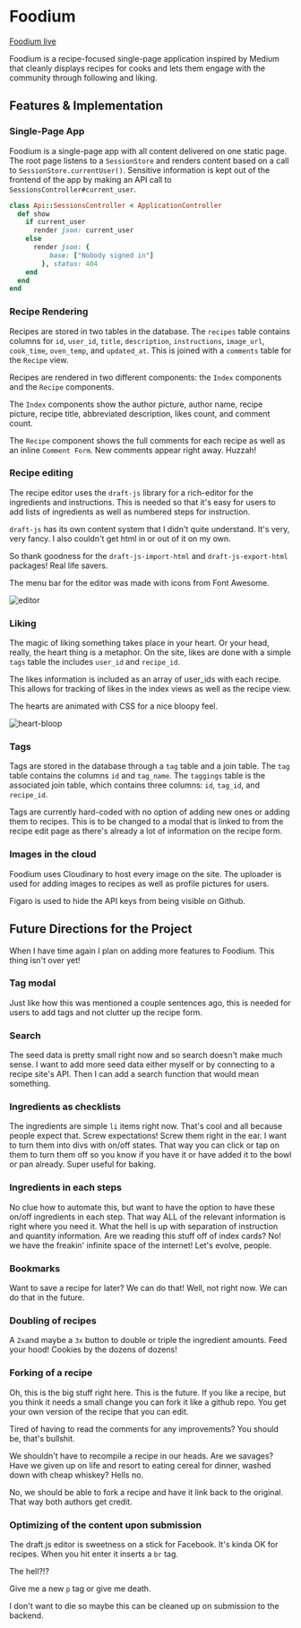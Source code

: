 # Foodium

[Foodium live][heroku]

[heroku]: http://foodium.space/

Foodium is a recipe-focused single-page application inspired by Medium that cleanly displays recipes for cooks and lets them engage with the community through following and liking.

## Features & Implementation


### Single-Page App

Foodium is a single-page app with all content  delivered on one static page.  The root page listens to a `SessionStore` and renders content based on a call to `SessionStore.currentUser()`.  Sensitive information is kept out of the frontend of the app by making an API call to `SessionsController#current_user`.

```ruby
class Api::SessionsController < ApplicationController
  def show
    if current_user
      render json: current_user
    else
      render json: {
          base: ["Nobody signed in"]
        }, status: 404
    end
  end
end
  ```

### Recipe Rendering

  Recipes are stored in two tables in the database. The `recipes` table contains columns for `id`, `user_id`, `title`, `description`, `instructions`, `image_url`, `cook_time`, `oven_temp`, and `updated_at`. This is joined with a `comments` table for the `Recipe` view.

  Recipes are rendered in two different components: the `Index` components and the `Recipe` components.

  The `Index` components show the author picture, author name, recipe picture, recipe title, abbreviated description, likes count, and comment count.

The `Recipe` component shows the full comments for each recipe as well as an inline `Comment Form`. New comments appear right away. Huzzah!

### Recipe editing

The recipe editor uses the `draft-js` library for a rich-editor for the ingredients and instructions. This is needed so that it's easy for users to add lists of ingredients as well as numbered steps for instruction.

`draft-js` has its own content system that I didn't quite understand. It's very, very fancy. I also couldn't get html in or out of it on my own.

So thank goodness for the `draft-js-import-html` and `draft-js-export-html` packages! Real life savers.

The menu bar for the editor was made with icons from Font Awesome.

![editor]

[editor]: ./gifs/editor.gif

### Liking

The magic of liking something takes place in your heart. Or your head, really, the heart thing is a metaphor. On the site, likes are done with a simple `tags` table the includes `user_id` and `recipe_id`.

The likes information is included as an array of user_ids with each recipe. This allows for tracking of likes in the index views as well as the recipe view.

The hearts are animated with CSS for a nice bloopy feel.

![heart-bloop]

[heart-bloop]: ./gifs/heart-bloop.gif

### Tags

Tags are stored in the database through a `tag` table and a join table.  The `tag` table contains the columns `id` and `tag_name`.  The `taggings` table is the associated join table, which contains three columns: `id`, `tag_id`, and `recipe_id`.  

Tags are currently hard-coded with no option of adding new ones or adding them to recipes. This is to be changed to a modal that is linked to from the recipe edit page as there's already a lot of information on the recipe form.

### Images in the cloud

Foodium uses Cloudinary to host every image on the site. The uploader is used for adding images to recipes as well as profile pictures for users.

Figaro is used to hide the API keys from being visible on Github.

## Future Directions for the Project

When I have time again I plan on adding more features to Foodium. This thing isn't over yet!

### Tag modal

Just like how this was mentioned a couple sentences ago, this is needed for users to add tags and not clutter up the recipe form.

### Search

The seed data is pretty small right now and so search doesn't make much sense. I want to add more seed data either myself or by connecting to a recipe site's API. Then I can add a search function that would mean something.  

### Ingredients as checklists

The ingredients are simple `li` items right now. That's cool and all because people expect that. Screw expectations! Screw them right in the ear. I want to turn them into divs with on/off states. That way you can click  or tap on them to turn them off so you know if you have it or have added it to the bowl or pan already. Super useful for baking.

### Ingredients in each steps

No clue how to automate this, but want to have the option to have these on/off ingredients in each step. That way ALL of the relevant information is right where you need it. What the hell is up with separation of instruction and quantity information. Are we reading this stuff off of index cards? No! we have the freakin' infinite space of the internet! Let's evolve, people.

### Bookmarks

Want to save a recipe for later? We can do that! Well, not right now. We can do that in the future.

### Doubling of recipes

A `2x`and maybe a `3x` button to double or triple the ingredient amounts. Feed your hood! Cookies by the dozens of dozens!

### Forking of a recipe

Oh, this is the big stuff right here. This is the future. If you like a recipe, but you think it needs a small change you can fork it like a github repo. You get your own version of the recipe that you can edit.

Tired of having to read the comments for any improvements? You should be, that's bullshit.

We shouldn't have to recompile a recipe in our heads. Are we savages? Have we given up on life and resort to eating cereal for dinner, washed down with cheap whiskey? Hells no.

No, we should be able to fork a recipe and have it link back to the original. That way both authors get credit.

### Optimizing of the content upon submission

The draft.js editor is sweetness on a stick for Facebook. It's kinda OK for recipes. When you hit enter it inserts a `br` tag.

The hell?!?

Give me a new `p` tag or give me death.

I don't want to die so maybe this can be cleaned up on submission to the backend.
